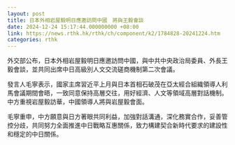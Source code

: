 ```yaml
---
layout: post
title: 日本外相岩屋毅明日應邀訪問中國　將與王毅會談
date: 2024-12-24 15:17:44.000000000 +08:00
link: https://news.rthk.hk/rthk/ch/component/k2/1784828-20241224.htm
categories: rthk
---
```


外交部公布，日本外相岩屋毅明日應邀訪問中國，與中共中央政治局委員、外長王毅會談，並共同出席中日高級別人文交流磋商機制第二次會議。

發言人毛寧表示，國家主席習近平上月與日本首相石破茂在亞太經合組織領導人利馬會議期間會晤，一致同意保持高層交往，用好經濟、人文等領域高層對話機制。中方重視岩屋毅訪華，中國領導人將與岩屋毅會面。

毛寧重申，中方願意與日方著眼共同利益，加強對話溝通，深化務實合作，妥善管控分歧，共同努力全面推進中日戰略互惠關係，致力構建契合新時代要求的建設性和穩定的中日關係。
